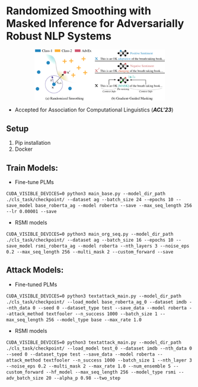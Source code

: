 # Randomized Smoothing with Masked Inference for Adversarially Robust NLP Systems

<p align="center">
<img src="./images/rsmi_overview.png" width="70%">
</p>

- Accepted for Association for Computational Linguistics (**_ACL'23_**)  

## Setup
1. Pip installation
2. Docker

## Train Models:

- Fine-tune PLMs
```
CUDA_VISIBLE_DEVICES=0 python3 main_base.py --model_dir_path ./cls_task/checkpoint/ --dataset ag --batch_size 24 --epochs 10 --save_model base_roberta_ag --model roberta --save --max_seq_length 256 --lr 0.00001 --save
```

- RSMI models
```
CUDA_VISIBLE_DEVICES=0 python3 main_org_seq.py --model_dir_path ./cls_task/checkpoint/ --dataset ag --batch_size 16 --epochs 10 --save_model rsmi_roberta_ag --model roberta --nth_layers 3 --noise_eps 0.2 --max_seq_length 256 --multi_mask 2 --custom_forward --save
```

## Attack Models:

- Fine-tuned PLMs
```
CUDA_VISIBLE_DEVICES=0 python3 textattack_main.py --model_dir_path ./cls_task/checkpoint/ --load_model base_roberta_ag_0 --dataset imdb --nth_data 0 --seed 0 --dataset_type test --save_data --model roberta --attack_method textfooler --n_success 1000 --batch_size 1 --max_seq_length 256 --model_type base --max_rate 1.0
```

- RSMI models
```
CUDA_VISIBLE_DEVICES=0 python3 textattack_main.py --model_dir_path ./cls_task/checkpoint/ --load_model test_0 --dataset imdb --nth_data 0 --seed 0 --dataset_type test --save_data --model roberta --attack_method textfooler --n_success 1000 --batch_size 1 --nth_layer 3 --noise_eps 0.2 --multi_mask 2 --max_rate 1.0 --num_ensemble 5 --custom_forward --hf_model --max_seq_length 256 --model_type rsmi --adv_batch_size 20 --alpha_p 0.98 --two_step
```

